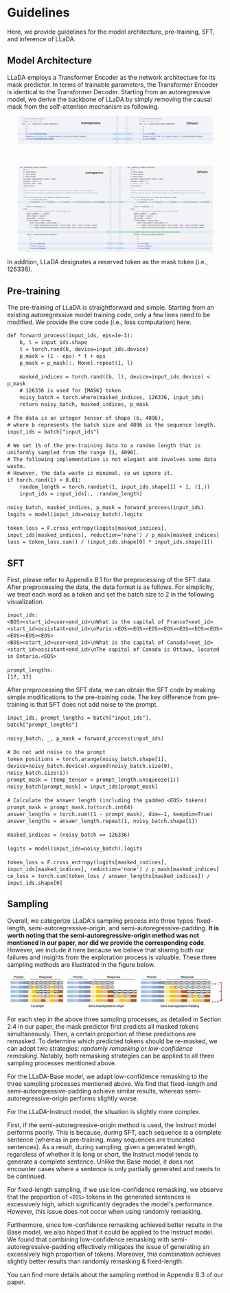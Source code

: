 # Guidelines
Here, we provide guidelines for the model architecture, pre-training, SFT, and inference of LLaDA.

## Model Architecture

LLaDA employs a Transformer Encoder as the network architecture for its mask predictor. 
In terms of trainable parameters, the Transformer Encoder is identical to the Transformer 
Decoder. Starting from an autoregressive model, we derive the backbone of LLaDA by simply 
removing the causal mask from the self-attention mechanism as following.

<div style="display: flex; justify-content: center; flex-wrap: wrap; gap: 50px;">
    <img src="imgs/transformer1.png" style="width: 90%;" />
    <img src="imgs/transformer2.png" style="width: 90%;" />
</div>

In addition, LLaDA designates a reserved token as the mask token (i.e., 126336).


## Pre-training
The pre-training of LLaDA is straightforward and simple. Starting from an existing 
autoregressive model training code, only a few lines need to be modified. 
We provide the core code (i.e., loss computation) here.

```angular2html
def forward_process(input_ids, eps=1e-3):
    b, l = input_ids.shape
    t = torch.rand(b, device=input_ids.device)
    p_mask = (1 - eps) * t + eps
    p_mask = p_mask[:, None].repeat(1, l)

    masked_indices = torch.rand((b, l), device=input_ids.device) < p_mask
    # 126336 is used for [MASK] token
    noisy_batch = torch.where(masked_indices, 126336, input_ids)
    return noisy_batch, masked_indices, p_mask

# The data is an integer tensor of shape (b, 4096), 
# where b represents the batch size and 4096 is the sequence length.
input_ids = batch["input_ids"]

# We set 1% of the pre-training data to a random length that is uniformly sampled from the range [1, 4096].
# The following implementation is not elegant and involves some data waste. 
# However, the data waste is minimal, so we ignore it.
if torch.rand(1) < 0.01:
    random_length = torch.randint(1, input_ids.shape[1] + 1, (1,))
    input_ids = input_ids[:, :random_length]

noisy_batch, masked_indices, p_mask = forward_process(input_ids)
logits = model(input_ids=noisy_batch).logits

token_loss = F.cross_entropy(logits[masked_indices], input_ids[masked_indices], reduction='none') / p_mask[masked_indices]
loss = token_loss.sum() / (input_ids.shape[0] * input_ids.shape[1])

```

## SFT
First, please refer to Appendix B.1 for the preprocessing of the SFT data. After preprocessing the data, 
the data format is as follows. For simplicity, we treat each word as a token and set the batch size to 2 
in the following visualization.
```angular2html
input_ids:
<BOS><start_id>user<end_id>\nWhat is the capital of France?<eot_id><start_id>assistant<end_id>\nParis.<EOS><EOS><EOS><EOS><EOS><EOS><EOS><EOS><EOS><EOS>
<BOS><start_id>user<end_id>\nWhat is the capital of Canada?<eot_id><start_id>assistant<end_id>\nThe capital of Canada is Ottawa, located in Ontario.<EOS>

prompt_lengths:
[17, 17]
```

After preprocessing the SFT data, we can obtain the SFT code by making simple modifications to the pre-training code. 
The key difference from pre-training is that SFT does not add noise to the prompt.
```angular2html
input_ids, prompt_lengths = batch["input_ids"], batch["prompt_lengths"]

noisy_batch, _, p_mask = forward_process(input_ids)

# Do not add noise to the prompt
token_positions = torch.arange(noisy_batch.shape[1], device=noisy_batch.device).expand(noisy_batch.size(0), noisy_batch.size(1))
prompt_mask = (temp_tensor < prompt_length.unsqueeze(1))
noisy_batch[prompt_mask] = input_ids[prompt_mask]

# Calculate the answer length (including the padded <EOS> tokens)
prompt_mask = prompt_mask.to(torch.int64)    
answer_lengths = torch.sum((1 - prompt_mask), dim=-1, keepdim=True)
answer_lengths = answer_length.repeat(1, noisy_batch.shape[1])    

masked_indices = (noisy_batch == 126336)

logits = model(input_ids=noisy_batch).logits
    
token_loss = F.cross_entropy(logits[masked_indices], input_ids[masked_indices], reduction='none') / p_mask[masked_indices]
ce_loss = torch.sum(token_loss / answer_lengths[masked_indices]) / input_ids.shape[0]
```

## Sampling
Overall, we categorize LLaDA's sampling process into three types: fixed-length, semi-autoregressive-origin, and semi-autoregressive-padding.
**It is worth noting that the semi-autoregressive-origin method was not mentioned in our paper, nor did we provide the corresponding code**. 
However, we include it here because we believe that sharing both our failures and insights from the exploration process is valuable.
These three sampling methods are illustrated in the figure below.


<div style="display: flex; justify-content: center; flex-wrap: wrap; gap: 50px;">
    <img src="imgs/sample.png" style="width: 100%;" />
</div>

For each step in the above three sampling processes, as detailed in Section 2.4 in our paper, the mask predictor 
first predicts all masked tokens simultaneously. Then, a certain proportion of these predictions are remasked. 
To determine which predicted tokens should be re-masked, we can adopt two strategies: *randomly remasking* or 
*low-confidence remasking*. Notably, both remasking strategies can be applied to all three sampling processes 
mentioned above.

For the LLaDA-Base model, we adapt low-confidence remasking to the three sampling processes mentioned above. 
We find that fixed-length and semi-autoregressive-padding achieve similar results, whereas semi-autoregressive-origin 
performs slightly worse.

For the LLaDA-Instruct model, the situation is slightly more complex. 

First, if the semi-autoregressive-origin method is used, 
the Instruct model performs poorly. This is because, during SFT, each sequence is a complete sentence (whereas in pre-training, 
many sequences are truncated sentences). As a result, during sampling, given a generated length, regardless of whether it is 
long or short, the Instruct model tends to generate a complete sentence. Unlike the Base model, it does not encounter cases
where a sentence is only partially generated and needs to be continued.

For fixed-length sampling, if we use low-confidence remasking, we observe that the proportion of `<EOS>` tokens in 
the generated sentences is excessively high, which significantly degrades the model's performance. However, 
this issue does not occur when using randomly remasking.

Furthermore, since low-confidence remasking achieved better results in the Base model, we also hoped that it could be applied to 
the Instruct model. We found that combining low-confidence remasking with semi-autoregressive-padding effectively mitigates 
the issue of generating an excessively high proportion of <EOS> tokens. Moreover, this combination achieves 
slightly better results than randomly remasking & fixed-length.

You can find more details about the sampling method in Appendix B.3 of our paper.








